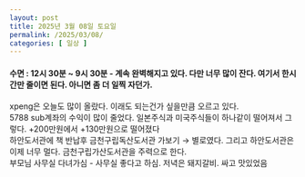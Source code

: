 ```yaml
---
layout: post
title: 2025년 3월 08일 토요일
permalink: /2025/03/08/
categories: [ 일상 ]
---
```

#### 수면 : 12시 30분 ~ 9시 30분 - 계속 완벽해지고 있다. 다만 너무 많이 잔다. 여기서 한시간만 줄이면 된다. 아니면 좀 더 일찍 자던가.<br/>
xpeng은 오늘도 많이 올랐다. 이래도 되는건가 싶을만큼 오르고 있다.<br/>
5788 sub계좌의 수익이 많이 줄었다. 일본주식과 미국주식들이 하나같이 떨어져서 그렇다. +200만원에서 +130만원으로 떨어졌다<br/>
하안도서관에 책 반납후 금천구립독산도서관 가보기 → 별로였다. 그리고 하안도서관은 이제 너무 멀다. 금천구립가산도서관을 주력으로 한다.<br/>
부모님 사무실 다녀가심 - 사무실 좋다고 하심. 저녁은 돼지갈비. 싸고 맛있었음